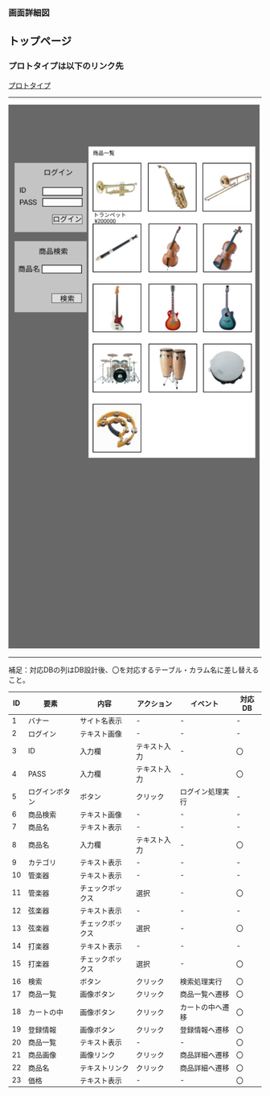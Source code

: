### 画面詳細図
## トップページ
### プロトタイプは以下のリンク先
[プロトタイプ](https://www.figma.com/file/agHzoqfIArOQWrA1iAvG0I/Untitled?node-id=0%3A1)
*****
<img src="./img/Sample_toppage.png" width="500">

*****
補足：対応DBの列はDB設計後、〇を対応するテーブル・カラム名に差し替えること。

| ID | 要素 | 内容 | アクション | イベント | 対応DB |
|----|-----|------|-----------|----------|-------|
|1   |バナー|サイト名表示|-     |-        |-       |
|2   |ログイン|テキスト画像|-   |-        |-       |
|3   |ID|入力欄|テキスト入力|-            |〇      |
|4   |PASS|入力欄|テキスト入力|-          |〇      |
|5   |ログインボタン|ボタン|クリック|ログイン処理実行|-|
|6   |商品検索|テキスト画像|-   |-        |-       |
|7   |商品名|テキスト表示|-     |-        |-       |
|8   |商品名|入力欄|テキスト入力|-        |〇       |
|9   |カテゴリ|テキスト表示|-   |-        |-       |
|10   |管楽器|テキスト表示|-    |-        |-       |
|11   |管楽器|チェックボックス|選択|-     |〇      |
|12   |弦楽器|テキスト表示|-    |-        |-       |
|13   |弦楽器|チェックボックス|選択|-     |〇      |
|14   |打楽器|テキスト表示|-    |-        |-       |
|15   |打楽器|チェックボックス|選択|-     |〇      |
|16   |検索|ボタン|クリック|検索処理実行|〇        |
|17   |商品一覧|画像ボタン|クリック|商品一覧へ遷移|〇|
|18   |カートの中|画像ボタン|クリック|カートの中へ遷移|〇|
|19   |登録情報|画像ボタン|クリック|登録情報へ遷移|〇|
|20   |商品一覧|テキスト表示|-  |-        |〇     |
|21   |商品画像|画像リンク|クリック|商品詳細へ遷移|〇|
|22   |商品名|テキストリンク|クリック|商品詳細へ遷移|〇|
|23   |価格|テキスト表示|-     |-         |〇      |
